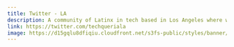 ```yaml
---
title: Twitter - LA
description: A community of Latinx in tech based in Los Angeles where we host local tech meetups and social gatherings/comidas.
link: https://twitter.com/techqueriala
image: https://d15gqlu8dfiqiu.cloudfront.net/s3fs-public/styles/banner/public/images/chapters/Los-Angeles-Travel-Massive.jpg
---
```

